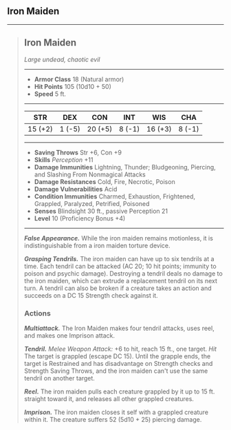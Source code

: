 ## Iron Maiden



___
> ## Iron Maiden
>*Large undead, chaotic evil*
> ___
> - **Armor Class** 18 (Natural armor)
> - **Hit Points** 105 (10d10 + 50)
> - **Speed** 5 ft.
>___
>|   STR   |   DEX   |   CON   |   INT   |   WIS   |   CHA   |
>|:-------:|:-------:|:-------:|:-------:|:-------:|:-------:|
>| 15 (+2) |  1 (-5) | 20 (+5) |  8 (-1) | 16 (+3) |  8 (-1) |
>___
> - **Saving Throws** Str +6, Con +9
> - **Skills** *Perception* +11
> - **Damage Immunities** Lightning, Thunder; Bludgeoning, Piercing, and Slashing From Nonmagical Attacks
> - **Damage Resistances** Cold, Fire, Necrotic, Poison
> - **Damage Vulnerabilities**  Acid
> - **Condition Immunities** Charmed, Exhaustion, Frightened, Grappled, Paralyzed, Petrified, Poisoned
> - **Senses** Blindsight 30 ft., passive Perception 21
> - **Level** 10 (Proficiency Bonus +4)
> ___
> ***False Appearance.*** While the iron maiden remains motionless, it is indistinguishable from a iron maiden torture device.
>
> ***Grasping Tendrils.*** The iron maiden can have up to six tendrils at a time. Each tendril can be attacked (AC 20; 10 hit points; immunity to poison and psychic damage). Destroying a tendril deals no damage to the iron maiden, which can extrude a replacement tendril on its next turn. A tendril can also be broken if a creature takes an action and succeeds on a DC 15 Strength check against it.
>
> ### Actions
> ***Multiattack.*** The Iron Maiden makes four tendril attacks, uses reel, and makes one Imprison attack.
>
> ***Tendril.*** *Melee Weapon Attack:* +6 to hit, reach 15 ft., one target. *Hit* The target is grappled (escape DC 15). Until the grapple ends, the target is Restrained and has disadvantage on Strength checks and Strength Saving Throws, and the iron maiden can't use the same tendril on another target.
>
> ***Reel.*** The iron maiden pulls each creature grappled by it up to 15 ft. straight toward it, and releases all other grappled creatures.
>
> ***Imprison.*** The iron maiden closes it self with a grappled creature within it. The creature suffers 52 (5d10 + 25) piercing damage.
>